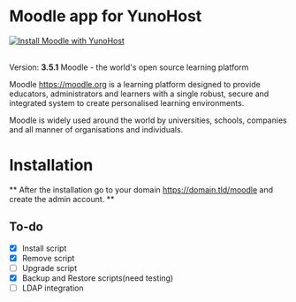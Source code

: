 # Moodle app for YunoHost
[![Install Moodle with YunoHost](https://install-app.yunohost.org/install-with-yunohost.png)](https://install-app.yunohost.org/?app=Moodle)<br><br>

Version: **3.5.1**
Moodle - the world's open source learning platform

Moodle <https://moodle.org> is a learning platform designed to provide
educators, administrators and learners with a single robust, secure and
integrated system to create personalised learning environments.

Moodle is widely used around the world by universities, schools, companies and
all manner of organisations and individuals.

# Installation
** After the installation go to your domain https://domain.tld/moodle and create the admin account. **

## To-do
- [X] Install script
- [X] Remove script
- [ ] Upgrade script
- [X] Backup and Restore scripts(need testing)
- [ ] LDAP integration
